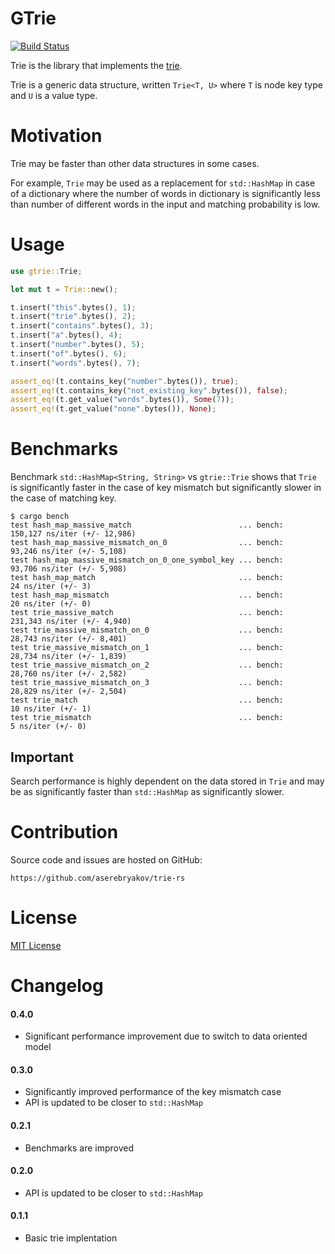 # GTrie

[![Build Status](https://travis-ci.org/aserebryakov/trie-rs.svg?branch=master)](https://travis-ci.org/aserebryakov/trie-rs)

Trie is the library that implements the [trie](https://en.wikipedia.org/wiki/Trie).

Trie is a generic data structure, written `Trie<T, U>` where `T` is node key type and `U` is a
value type.


# Motivation

Trie may be faster than other data structures in some cases.

For example, `Trie` may be used as a replacement for `std::HashMap` in case of a dictionary where
the number of words in dictionary is significantly less than number of different words in the
input and matching probability is low.


# Usage

```rust
use gtrie::Trie;

let mut t = Trie::new();

t.insert("this".bytes(), 1);
t.insert("trie".bytes(), 2);
t.insert("contains".bytes(), 3);
t.insert("a".bytes(), 4);
t.insert("number".bytes(), 5);
t.insert("of".bytes(), 6);
t.insert("words".bytes(), 7);

assert_eq!(t.contains_key("number".bytes()), true);
assert_eq!(t.contains_key("not_existing_key".bytes()), false);
assert_eq!(t.get_value("words".bytes()), Some(7));
assert_eq!(t.get_value("none".bytes()), None);
```

# Benchmarks

Benchmark `std::HashMap<String, String>` vs `gtrie::Trie` shows that `Trie` is
significantly faster in the case of key mismatch but significantly slower in the case of
matching key.

```
$ cargo bench
test hash_map_massive_match                        ... bench:     150,127 ns/iter (+/- 12,986)
test hash_map_massive_mismatch_on_0                ... bench:      93,246 ns/iter (+/- 5,108)
test hash_map_massive_mismatch_on_0_one_symbol_key ... bench:      93,706 ns/iter (+/- 5,908)
test hash_map_match                                ... bench:          24 ns/iter (+/- 3)
test hash_map_mismatch                             ... bench:          20 ns/iter (+/- 0)
test trie_massive_match                            ... bench:     231,343 ns/iter (+/- 4,940)
test trie_massive_mismatch_on_0                    ... bench:      28,743 ns/iter (+/- 8,401)
test trie_massive_mismatch_on_1                    ... bench:      28,734 ns/iter (+/- 1,839)
test trie_massive_mismatch_on_2                    ... bench:      28,760 ns/iter (+/- 2,582)
test trie_massive_mismatch_on_3                    ... bench:      28,829 ns/iter (+/- 2,504)
test trie_match                                    ... bench:          10 ns/iter (+/- 1)
test trie_mismatch                                 ... bench:           5 ns/iter (+/- 0)
```

## Important

Search performance is highly dependent on the data stored in `Trie` and may be
as significantly faster than `std::HashMap` as significantly slower.


# Contribution

Source code and issues are hosted on GitHub:

    https://github.com/aserebryakov/trie-rs


# License

[MIT License](https://opensource.org/licenses/MIT)


# Changelog

#### 0.4.0

* Significant performance improvement due to switch to data oriented model

#### 0.3.0

* Significantly improved performance of the key mismatch case
* API is updated to be closer to `std::HashMap`

#### 0.2.1

* Benchmarks are improved

#### 0.2.0

* API is updated to be closer to `std::HashMap`

#### 0.1.1

* Basic trie implentation
